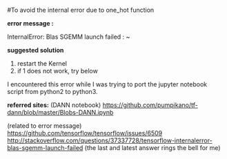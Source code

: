 #To avoid the internal error due to one_hot function

**error message :**

InternalError: Blas SGEMM launch failed : ~

**suggested solution**

1. restart the Kernel
2. if 1 does not work, try below

I encountered this error while I was trying to port the jupyter notebook script from python2 to python3.

**referred sites:**
(DANN notebook)
https://github.com/pumpikano/tf-dann/blob/master/Blobs-DANN.ipynb

(related to error message)
https://github.com/tensorflow/tensorflow/issues/6509
http://stackoverflow.com/questions/37337728/tensorflow-internalerror-blas-sgemm-launch-failed (the last and latest answer rings the bell for me)
